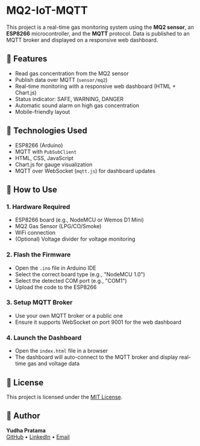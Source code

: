# MQ2-IoT-MQTT

This project is a real-time gas monitoring system using the **MQ2 sensor**, an **ESP8266** microcontroller, and the **MQTT** protocol. Data is published to an MQTT broker and displayed on a responsive web dashboard.

## 🔧 Features

- Read gas concentration from the MQ2 sensor
- Publish data over MQTT (`sensor/mq2`)
- Real-time monitoring with a responsive web dashboard (HTML + Chart.js)
- Status indicator: SAFE, WARNING, DANGER
- Automatic sound alarm on high gas concentration
- Mobile-friendly layout

## 🧱 Technologies Used

- ESP8266 (Arduino)
- MQTT with `PubSubClient`
- HTML, CSS, JavaScript
- Chart.js for gauge visualization
- MQTT over WebSocket (`mqtt.js`) for dashboard updates

## 🚀 How to Use

### 1. Hardware Required

- ESP8266 board (e.g., NodeMCU or Wemos D1 Mini)
- MQ2 Gas Sensor (LPG/CO/Smoke)
- WiFi connection
- (Optional) Voltage divider for voltage monitoring

### 2. Flash the Firmware

 - Open the `.ino` file in Arduino IDE
 - Select the correct board type (e.g., "NodeMCU 1.0")
 - Select the detected COM port (e.g., "COM1")
 - Upload the code to the ESP8266

### 3. Setup MQTT Broker

- Use your own MQTT broker or a public one
- Ensure it supports WebSocket on port 9001 for the web dashboard

### 4. Launch the Dashboard

- Open the `index.html` file in a browser
- The dashboard will auto-connect to the MQTT broker and display real-time gas and voltage data


## 📄 License

This project is licensed under the [MIT License](LICENSE).

## 👤 Author

**Yudha Pratama**  
[GitHub](https://github.com/IotTechId) • [LinkedIn](https://www.linkedin.com/in/satria-yudha-77344435b/) • [Email](mailto:satriadiwan80@gmail.com)



